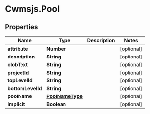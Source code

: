 # Cwmsjs.Pool

## Properties

Name | Type | Description | Notes
------------ | ------------- | ------------- | -------------
**attribute** | **Number** |  | [optional] 
**description** | **String** |  | [optional] 
**clobText** | **String** |  | [optional] 
**projectId** | **String** |  | [optional] 
**topLevelId** | **String** |  | [optional] 
**bottomLevelId** | **String** |  | [optional] 
**poolName** | [**PoolNameType**](PoolNameType.md) |  | [optional] 
**implicit** | **Boolean** |  | [optional] 


